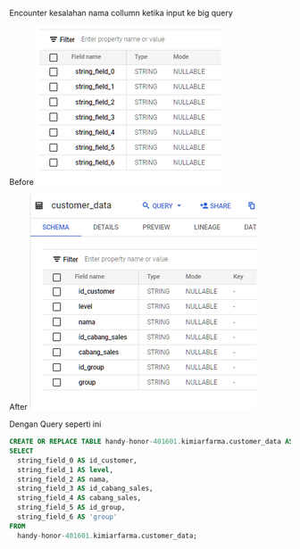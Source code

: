 Encounter kesalahan nama collumn ketika input ke big query

Before
![Collumn Naming Error](./Dataset/Screenshot%202024-01-27%20110935.png)

After
![Collumn Naming Fix](./Dataset/Screenshot%202024-01-27%20110700.png)

Dengan Query seperti ini
``` SQL
CREATE OR REPLACE TABLE handy-honor-401601.kimiarfarma.customer_data AS
SELECT
  string_field_0 AS id_customer,
  string_field_1 AS level,
  string_field_2 AS nama,
  string_field_3 AS id_cabang_sales,
  string_field_4 AS cabang_sales,
  string_field_5 AS id_group,
  string_field_6 AS 'group'
FROM
  handy-honor-401601.kimiarfarma.customer_data;
```